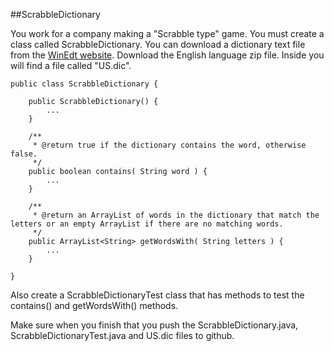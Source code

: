 ##ScrabbleDictionary

You work for a company making a "Scrabble type" game. You must create a class called ScrabbleDictionary. You can download a dictionary text file from the [WinEdt website](http://www.winedt.org/Dict/). Download the English language zip file. Inside you will find a file called "US.dic".

    public class ScrabbleDictionary {
    
        public ScrabbleDictionary() {
            ...
        }
    
        /**
         * @return true if the dictionary contains the word, otherwise false. 
         */
        public boolean contains( String word ) {
            ...
        }
        
        /**
         * @return an ArrayList of words in the dictionary that match the letters or an empty ArrayList if there are no matching words.
         */
        public ArrayList<String> getWordsWith( String letters ) {
            ...
        }
    
    }
    
Also create a ScrabbleDictionaryTest class that has methods to test the contains() and getWordsWith() methods. 

Make sure when you finish that you push the ScrabbleDictionary.java, ScrabbleDictionaryTest.java and US.dic files to github.